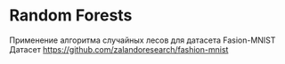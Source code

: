 # Random Forests
Применение алгоритма случайных лесов для датасета Fasion-MNIST
Датасет https://github.com/zalandoresearch/fashion-mnist
